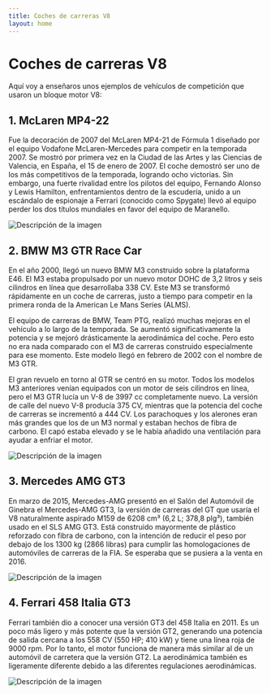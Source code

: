 ```yaml
---
title: Coches de carreras V8 
layout: home
---
```

# Coches de carreras V8

Aquí voy a enseñaros unos ejemplos de vehículos de competición que usaron un bloque motor V8:

## 1. McLaren MP4-22

Fue la decoración de 2007 del McLaren MP4-21 de Fórmula 1 diseñado por el equipo Vodafone McLaren-Mercedes para competir en la temporada 2007. Se mostró por primera vez en la Ciudad de las Artes y las Ciencias de Valencia, en España, el 15 de enero de 2007. El coche demostró ser uno de los más competitivos de la temporada, logrando ocho victorias. Sin embargo, una fuerte rivalidad entre los pilotos del equipo, Fernando Alonso y Lewis Hamilton, enfrentamientos dentro de la escudería, unido a un escándalo de espionaje a Ferrari (conocido como Spygate) llevó al equipo perder los dos títulos mundiales en favor del equipo de Maranello.

<image src="https://static.wikia.nocookie.net/racing-cars/images/6/66/Lewis_Hamilton_2007_Britain_3.jpg/revision/latest?cb=20210920144806.jpg" alt="Descripción de la imagen">


## 2. BMW M3 GTR Race Car



En el año 2000, llegó un nuevo BMW M3 construido sobre la plataforma E46. El M3 estaba propulsado por un nuevo motor DOHC de 3,2 litros y seis cilindros en línea que desarrollaba 338 CV. Este M3 se transformó rápidamente en un coche de carreras, justo a tiempo para competir en la primera ronda de la American Le Mans Series (ALMS).

El equipo de carreras de BMW, Team PTG, realizó muchas mejoras en el vehículo a lo largo de la temporada. Se aumentó significativamente la potencia y se mejoró drásticamente la aerodinámica del coche. Pero esto no era nada comparado con el M3 de carreras construido especialmente para ese momento. Este modelo llegó en febrero de 2002 con el nombre de M3 GTR.

El gran revuelo en torno al GTR se centró en su motor. Todos los modelos M3 anteriores venían equipados con un motor de seis cilindros en línea, pero el M3 GTR lucía un V-8 de 3997 cc completamente nuevo. La versión de calle del nuevo V-8 producía 375 CV, mientras que la potencia del coche de carreras se incrementó a 444 CV. Los parachoques y los alerones eran más grandes que los de un M3 normal y estaban hechos de fibra de carbono. El capó estaba elevado y se le había añadido una ventilación para ayudar a enfriar el motor. 

<image src="https://d1gl66oyi6i593.cloudfront.net/wp-content/uploads/2020/01/BMW-M3-GTR-2001-8.jpg" alt="Descripción de la imagen">


## 3. Mercedes AMG GT3



En marzo de 2015, Mercedes-AMG presentó en el Salón del Automóvil de Ginebra el Mercedes-AMG GT3, la versión de carreras del GT que usaría el V8 naturalmente aspirado M159 de 6208 cm³ (6,2 L; 378,8 plg³), también usado en el SLS AMG GT3. Está construido mayormente de plástico reforzado con fibra de carbono, con la intención de reducir el peso por debajo de los 1300 kg (2866 libras) para cumplir las homologaciones de automóviles de carreras de la FIA. Se esperaba que se pusiera a la venta en 2016.

<image src="https://static.cand.com.vn/Files/Image/hientk/2019/06/24/e2c67286-2a73-444b-88b8-69b85cda703e.jpg" alt="Descripción de la imagen">


## 4. Ferrari 458 Italia GT3



Ferrari también dio a conocer una versión GT3 del 458 Italia en 2011. Es un poco más ligero y más potente que la versión GT2, generando una potencia de salida cercana a los 558 CV (550 HP; 410 kW) y tiene una línea roja de 9000 rpm. Por lo tanto, el motor funciona de manera más similar al de un automóvil de carretera que la versión GT2. La aerodinámica también es ligeramente diferente debido a las diferentes regulaciones aerodinámicas.

<image src="https://live.staticflickr.com/65535/52129125291_2ba7cd26c4_h.jpg" alt="Descripción de la imagen">

